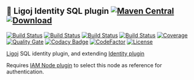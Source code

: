 ## :link: Ligoj Identity SQL plugin [![Maven Central](https://maven-badges.herokuapp.com/maven-central/org.ligoj.plugin/plugin-id-sql/badge.svg)](https://maven-badges.herokuapp.com/maven-central/org.ligoj.plugin/plugin-id-sql) [![Download](https://api.bintray.com/packages/ligoj/maven-repo/plugin-id-sql/images/download.svg) ](https://bintray.com/ligoj/maven-repo/plugin-id-sql/_latestVersion)

[![Build Status](https://travis-ci.org/ligoj/plugin-id-sql.svg?branch=master)](https://travis-ci.org/ligoj/plugin-id-sql)
[![Build Status](https://circleci.com/gh/ligoj/plugin-id-sql.svg?style=svg)](https://circleci.com/gh/ligoj/plugin-id-sql)
[![Build Status](https://semaphoreci.com/api/v1/ligoj/plugin-id-sql/branches/master/shields_badge.svg)](https://semaphoreci.com/ligoj/plugin-id-sql)
[![Build Status](https://ci.appveyor.com/api/projects/status/5926fmf0p5qp9j16/branch/master?svg=true)](https://ci.appveyor.com/project/ligoj/plugin-id-sql/branch/master)
[![Coverage](https://sonarcloud.io/api/project_badges/measure?project=org.ligoj.plugin%3plugin-id-sql&metric=coverage)](https://sonarcloud.io/component_measures/metric/coverage/list?id=org.ligoj.plugin%3plugin-id-sql)
[![Quality Gate](https://sonarcloud.io/api/project_badges/measure?metric=alert_status&project=org.ligoj.plugin:plugin-id-sql)](https://sonarcloud.io/dashboard/index/org.ligoj.plugin:plugin-id-sql)
[![Codacy Badge](https://api.codacy.com/project/badge/Grade/abf810c094e44c0691f71174c707d6ed)](https://www.codacy.com/app/ligoj/plugin-id-sql?utm_source=github.com&amp;utm_medium=referral&amp;utm_content=ligoj/plugin-id-sql&amp;utm_campaign=Badge_Grade)
[![CodeFactor](https://www.codefactor.io/repository/github/ligoj/plugin-id-sql/badge)](https://www.codefactor.io/repository/github/ligoj/plugin-id-sql)
[![License](http://img.shields.io/:license-mit-blue.svg)](http://fabdouglas.mit-license.org/)

[Ligoj](https://github.com/ligoj/ligoj) SQL identity plugin, and extending [Identity plugin](https://github.com/ligoj/plugin-id)

Requires [IAM Node plugin](https://github.com/ligoj/plugin-iam-node) to select this node as reference for authentication.
